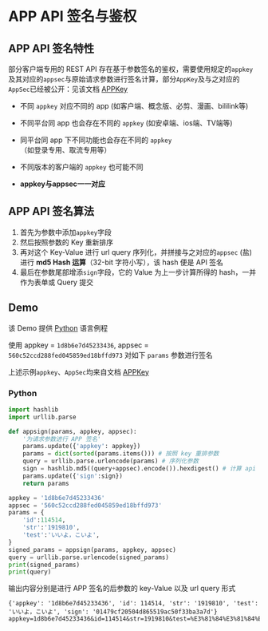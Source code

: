 # APP API 签名与鉴权

## APP API 签名特性

部分客户端专用的 REST API 存在基于参数签名的鉴权，需要使用规定的`appkey`及其对应的`appsec`与原始请求参数进行签名计算，部分`AppKey`及与之对应的`AppSec`已经被公开：见该文档 [APPKey](APPKey.md)

- 不同 `appkey` 对应不同的 app (如客户端、概念版、必剪、漫画、bililink等)

- 不同平台同 app 也会存在不同的 `appkey` (如安卓端、ios端、TV端等)

- 同平台同 app 下不同功能也会存在不同的 `appkey`（如登录专用、取流专用等）

- 不同版本的客户端的 `appkey` 也可能不同

- **appkey与appsec一一对应**

## APP API 签名算法

1. 首先为参数中添加`appkey`字段
2. 然后按照参数的 Key 重新排序
3. 再对这个 Key-Value 进行 url query 序列化，并拼接与之对应的`appsec` (盐) 进行 **md5 Hash 运算**（32-bit 字符小写），该 hash 便是 API 签名
4. 最后在参数尾部增添`sign`字段，它的 Value 为上一步计算所得的 hash，一并作为表单或 Query 提交

## Demo

该 Demo 提供 [Python](#Python) 语言例程

使用 appkey = `1d8b6e7d45233436`, appsec = `560c52ccd288fed045859ed18bffd973` 对如下 `params` 参数进行签名

上述示例`appkey`、`AppSec`均来自文档 [APPKey](APPKey.md)

### Python

```python
import hashlib
import urllib.parse

def appsign(params, appkey, appsec):
    '为请求参数进行 APP 签名'
    params.update({'appkey': appkey})
    params = dict(sorted(params.items())) # 按照 key 重排参数
    query = urllib.parse.urlencode(params) # 序列化参数
    sign = hashlib.md5((query+appsec).encode()).hexdigest() # 计算 api 签名
    params.update({'sign':sign})
    return params

appkey = '1d8b6e7d45233436'
appsec = '560c52ccd288fed045859ed18bffd973'
params = {
    'id':114514,
    'str':'1919810',
    'test':'いいよ，こいよ',
}
signed_params = appsign(params, appkey, appsec)
query = urllib.parse.urlencode(signed_params)
print(signed_params)
print(query)
```

输出内容分别是进行 APP 签名的后参数的 key-Value 以及 url query 形式

```
{'appkey': '1d8b6e7d45233436', 'id': 114514, 'str': '1919810', 'test': 'いいよ，こいよ', 'sign': '01479cf20504d865519ac50f33ba3a7d'}
appkey=1d8b6e7d45233436&id=114514&str=1919810&test=%E3%81%84%E3%81%84%E3%82%88%EF%BC%8C%E3%81%93%E3%81%84%E3%82%88&sign=01479cf20504d865519ac50f33ba3a7d
```
